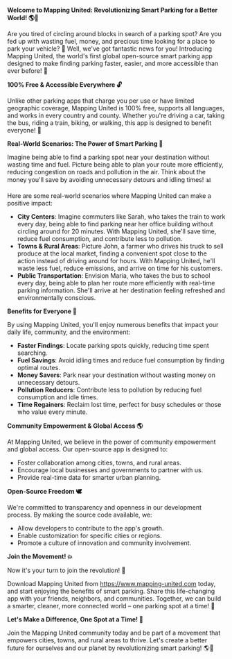 **Welcome to Mapping United: Revolutionizing Smart Parking for a Better World! 🌎💨**

Are you tired of circling around blocks in search of a parking spot? Are you fed up with wasting fuel, money, and precious time looking for a place to park your vehicle? 🚗 Well, we've got fantastic news for you! Introducing Mapping United, the world's first global open-source smart parking app designed to make finding parking faster, easier, and more accessible than ever before! 🎉

**100% Free & Accessible Everywhere 🔓**

Unlike other parking apps that charge you per use or have limited geographic coverage, Mapping United is 100% free, supports all languages, and works in every country and county. Whether you're driving a car, taking the bus, riding a train, biking, or walking, this app is designed to benefit everyone! 🌟

**Real-World Scenarios: The Power of Smart Parking 💪**

Imagine being able to find a parking spot near your destination without wasting time and fuel. Picture being able to plan your route more efficiently, reducing congestion on roads and pollution in the air. Think about the money you'll save by avoiding unnecessary detours and idling times! 📊

Here are some real-world scenarios where Mapping United can make a positive impact:

* **City Centers**: Imagine commuters like Sarah, who takes the train to work every day, being able to find parking near her office building without circling around for 20 minutes. With Mapping United, she'll save time, reduce fuel consumption, and contribute less to pollution.
* **Towns & Rural Areas**: Picture John, a farmer who drives his truck to sell produce at the local market, finding a convenient spot close to the action instead of driving around for hours. With Mapping United, he'll waste less fuel, reduce emissions, and arrive on time for his customers.
* **Public Transportation**: Envision Maria, who takes the bus to school every day, being able to plan her route more efficiently with real-time parking information. She'll arrive at her destination feeling refreshed and environmentally conscious.

**Benefits for Everyone 🌟**

By using Mapping United, you'll enjoy numerous benefits that impact your daily life, community, and the environment:

* **Faster Findings**: Locate parking spots quickly, reducing time spent searching.
* **Fuel Savings**: Avoid idling times and reduce fuel consumption by finding optimal routes.
* **Money Savers**: Park near your destination without wasting money on unnecessary detours.
* **Pollution Reducers**: Contribute less to pollution by reducing fuel consumption and idle times.
* **Time Regainers**: Reclaim lost time, perfect for busy schedules or those who value every minute.

**Community Empowerment & Global Access 🌎**

At Mapping United, we believe in the power of community empowerment and global access. Our open-source app is designed to:

* Foster collaboration among cities, towns, and rural areas.
* Encourage local businesses and governments to partner with us.
* Provide real-time data for smarter urban planning.

**Open-Source Freedom 🕊️**

We're committed to transparency and openness in our development process. By making the source code available, we:

* Allow developers to contribute to the app's growth.
* Enable customization for specific cities or regions.
* Promote a culture of innovation and community involvement.

**Join the Movement! 💥**

Now it's your turn to join the revolution! 🎉

Download Mapping United from https://www.mapping-united.com today, and start enjoying the benefits of smart parking. Share this life-changing app with your friends, neighbors, and communities. Together, we can build a smarter, cleaner, more connected world – one parking spot at a time! 🌟

**Let's Make a Difference, One Spot at a Time! 💪**

Join the Mapping United community today and be part of a movement that empowers cities, towns, and rural areas to thrive. Let's create a better future for ourselves and our planet by revolutionizing smart parking! 🌎💫